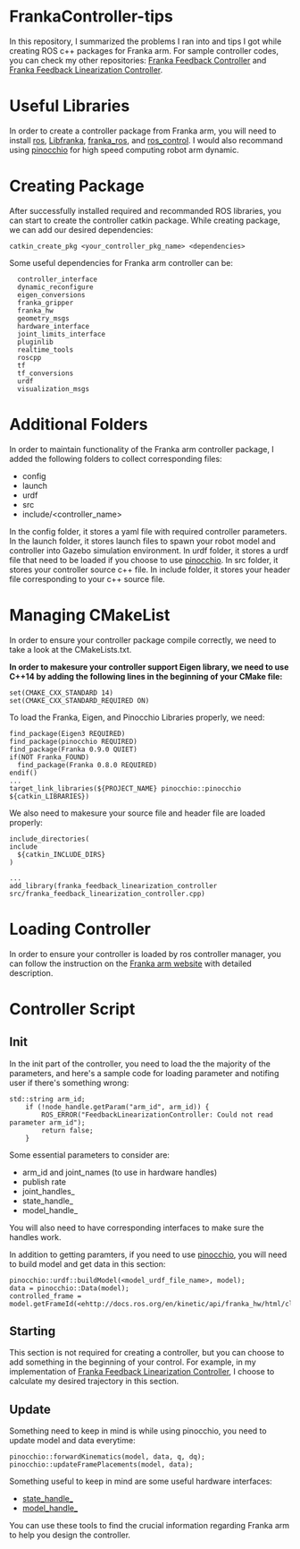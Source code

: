# FrankaController-tips
In this repository, I summarized the problems I ran into and tips I got while creating ROS c++ packages for Franka arm. For sample controller codes, you can check my other repositories: [Franka Feedback Controller](https://github.com/hh2564/franka_feedback_controller) and [Franka Feedback Linearization Controller](https://github.com/hh2564/franka_feedback_linearization_controller). 

# Useful Libraries 
In order to create a controller package from Franka arm, you will need to install [ros](http://wiki.ros.org), [Libfranka](https://frankaemika.github.io/docs/libfranka.html), [franka_ros](https://frankaemika.github.io/docs/franka_ros.html), and [ros_control](http://wiki.ros.org/ros_control). I would also recommand using [pinocchio](https://github.com/stack-of-tasks/pinocchio) for high speed computing robot arm dynamic. 

# Creating Package 
After successfully installed required and recommanded ROS libraries, you can start to create the controller catkin package.
While creating package, we can add our desired dependencies: 
```
catkin_create_pkg <your_controller_pkg_name> <dependencies> 
```
Some useful dependencies for Franka arm controller can be:
```
  controller_interface
  dynamic_reconfigure
  eigen_conversions
  franka_gripper
  franka_hw
  geometry_msgs
  hardware_interface
  joint_limits_interface
  pluginlib
  realtime_tools
  roscpp
  tf
  tf_conversions
  urdf
  visualization_msgs 
  ```

# Additional Folders 
In order to maintain functionality of the Franka arm controller package, I added the following folders to collect corresponding files: 
* config 
* launch 
* urdf
* src 
* include/<controller_name> 

In the config folder, it stores a yaml file with required controller parameters. In the launch folder, it stores launch files to spawn your robot model and controller into Gazebo simulation environment. In urdf folder, it stores a urdf file that need to be loaded if you choose to use [pinocchio](https://github.com/stack-of-tasks/pinocchio). In src folder, it stores your controller source c++ file. In include folder, it stores your header file corresponding to your c++ source file. 

# Managing CMakeList 
In order to ensure your controller package compile correctly, we need to take a look at the CMakeLists.txt.

**In order to makesure your controller support Eigen library, we need to use C++14 by adding the following lines in the beginning of your CMake file:**

```
set(CMAKE_CXX_STANDARD 14)
set(CMAKE_CXX_STANDARD_REQUIRED ON)
```
To load the Franka, Eigen, and Pinocchio Libraries properly, we need: 
```
find_package(Eigen3 REQUIRED)
find_package(pinocchio REQUIRED)
find_package(Franka 0.9.0 QUIET)
if(NOT Franka_FOUND)
  find_package(Franka 0.8.0 REQUIRED)
endif()
...
target_link_libraries(${PROJECT_NAME} pinocchio::pinocchio ${catkin_LIBRARIES})
```

We also need to makesure your source file and header file are loaded properly: 
```
include_directories(
include
  ${catkin_INCLUDE_DIRS}
)

...
add_library(franka_feedback_linearization_controller src/franka_feedback_linearization_controller.cpp)
```
# Loading Controller 
In order to ensure your controller is loaded by ros controller manager, you can follow the instruction on the [Franka arm website](https://frankaemika.github.io/docs/franka_ros.html#writing-your-own-controller) with detailed description. 

# Controller Script 
## Init 
In the init part of the controller, you need to load the the majority of the parameters, and here's a sample code for loading parameter and notifing user if there's something wrong: 
```
std::string arm_id;
    if (!node_handle.getParam("arm_id", arm_id)) {
        ROS_ERROR("FeedbackLinearizationController: Could not read parameter arm_id");
        return false;
    }
```
Some essential parameters to consider are: 
* arm_id and joint_names (to  use in hardware handles)
* publish rate 
* joint_handles_
* state_handle_
* model_handle_

You will also need to have corresponding interfaces to make sure the handles work. 

In addition to getting paramters, if you need to use [pinocchio](https://github.com/stack-of-tasks/pinocchio), you will need to build model and get data in this section: 
```
pinocchio::urdf::buildModel(<model_urdf_file_name>, model);
data = pinocchio::Data(model);
controlled_frame = model.getFrameId(<ehttp://docs.ros.org/en/kinetic/api/franka_hw/html/classfranka__hw_1_1FrankaModelHandle.htmlnd_effector_frame_id>); 
```
## Starting 
This section is not required for creating a controller, but you can choose to add something in the beginning of your control. For example, in my implementation of [Franka Feedback Linearization Controller](https://github.com/hh2564/franka_feedback_linearization_controller), I choose to calculate my desired trajectory in this section. 

## Update 
Something need to keep in mind is while using pinocchio, you need to update model and data everytime: 
```
pinocchio::forwardKinematics(model, data, q, dq);
pinocchio::updateFramePlacements(model, data);
```
Something useful to keep in mind are some useful hardware interfaces: 
* [state_handle_](http://docs.ros.org/en/kinetic/api/libfranka/html/structfranka_1_1RobotState.html)
* [model_handle_](http://docs.ros.org/en/kinetic/api/franka_hw/html/classfranka__hw_1_1FrankaModelHandle.html)

You can use these tools to find the crucial information regarding Franka arm to help you design the controller. 

#

